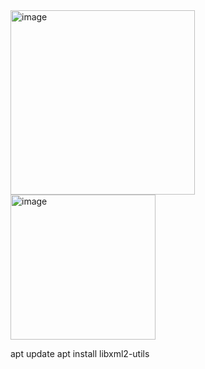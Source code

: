 <img width="295" alt="image" src="https://github.com/user-attachments/assets/ee85b8ff-e746-431c-82cd-1ed95f42e187">


<img width="232" alt="image" src="https://github.com/user-attachments/assets/c94e86e0-a2ac-4d23-a655-d188afceeefe">




apt update
apt install libxml2-utils


